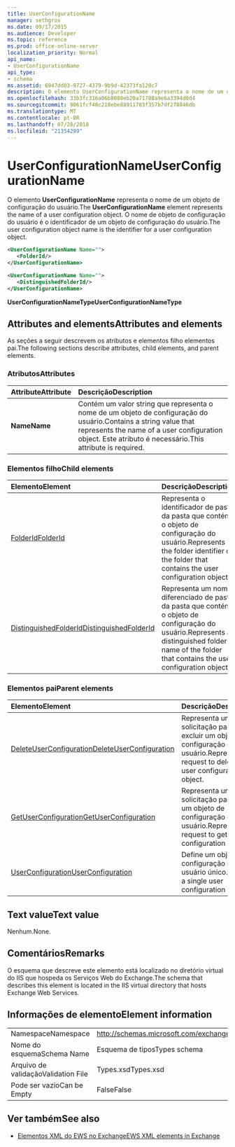 ```yaml
---
title: UserConfigurationName
manager: sethgros
ms.date: 09/17/2015
ms.audience: Developer
ms.topic: reference
ms.prod: office-online-server
localization_priority: Normal
api_name:
- UserConfigurationName
api_type:
- schema
ms.assetid: 6947dd03-9727-4379-9b9d-42373fa120c7
description: O elemento UserConfigurationName representa o nome de um objeto de configuração do usuário. O nome de objeto de configuração do usuário é o identificador de um objeto de configuração do usuário.
ms.openlocfilehash: 33b3fc316a06b8088eb20a71788a9e6a3394d0d4
ms.sourcegitcommit: 9061fcf40c218ebe88911783f357b7df278846db
ms.translationtype: MT
ms.contentlocale: pt-BR
ms.lasthandoff: 07/28/2018
ms.locfileid: "21354299"
---
```

# <a name="userconfigurationname"></a><span data-ttu-id="4a79b-104">UserConfigurationName</span><span class="sxs-lookup"><span data-stu-id="4a79b-104">UserConfigurationName</span></span>

<span data-ttu-id="4a79b-105">O elemento **UserConfigurationName** representa o nome de um objeto de configuração do usuário.</span><span class="sxs-lookup"><span data-stu-id="4a79b-105">The **UserConfigurationName** element represents the name of a user configuration object.</span></span> <span data-ttu-id="4a79b-106">O nome de objeto de configuração do usuário é o identificador de um objeto de configuração do usuário.</span><span class="sxs-lookup"><span data-stu-id="4a79b-106">The user configuration object name is the identifier for a user configuration object.</span></span> 
  
```XML
<UserConfigurationName Name="">
   <FolderId/>
</UserConfigurationName>
```

```XML
<UserConfigurationName Name="">
   <DistinguishedFolderId/> 
</UserConfigurationName>
```

<span data-ttu-id="4a79b-107">**UserConfigurationNameType**</span><span class="sxs-lookup"><span data-stu-id="4a79b-107">**UserConfigurationNameType**</span></span>

## <a name="attributes-and-elements"></a><span data-ttu-id="4a79b-108">Attributes and elements</span><span class="sxs-lookup"><span data-stu-id="4a79b-108">Attributes and elements</span></span>

<span data-ttu-id="4a79b-109">As seções a seguir descrevem os atributos e elementos filho elementos pai.</span><span class="sxs-lookup"><span data-stu-id="4a79b-109">The following sections describe attributes, child elements, and parent elements.</span></span>
  
### <a name="attributes"></a><span data-ttu-id="4a79b-110">Atributos</span><span class="sxs-lookup"><span data-stu-id="4a79b-110">Attributes</span></span>

|<span data-ttu-id="4a79b-111">**Attribute**</span><span class="sxs-lookup"><span data-stu-id="4a79b-111">**Attribute**</span></span>|<span data-ttu-id="4a79b-112">**Descrição**</span><span class="sxs-lookup"><span data-stu-id="4a79b-112">**Description**</span></span>|
|:-----|:-----|
|<span data-ttu-id="4a79b-113">**Name**</span><span class="sxs-lookup"><span data-stu-id="4a79b-113">**Name**</span></span> <br/> |<span data-ttu-id="4a79b-114">Contém um valor string que representa o nome de um objeto de configuração do usuário.</span><span class="sxs-lookup"><span data-stu-id="4a79b-114">Contains a string value that represents the name of a user configuration object.</span></span> <span data-ttu-id="4a79b-115">Este atributo é necessário.</span><span class="sxs-lookup"><span data-stu-id="4a79b-115">This attribute is required.</span></span>  <br/> |
   
### <a name="child-elements"></a><span data-ttu-id="4a79b-116">Elementos filho</span><span class="sxs-lookup"><span data-stu-id="4a79b-116">Child elements</span></span>

|<span data-ttu-id="4a79b-117">**Elemento**</span><span class="sxs-lookup"><span data-stu-id="4a79b-117">**Element**</span></span>|<span data-ttu-id="4a79b-118">**Descrição**</span><span class="sxs-lookup"><span data-stu-id="4a79b-118">**Description**</span></span>|
|:-----|:-----|
|[<span data-ttu-id="4a79b-119">FolderId</span><span class="sxs-lookup"><span data-stu-id="4a79b-119">FolderId</span></span>](folderid.md) <br/> |<span data-ttu-id="4a79b-120">Representa o identificador de pasta da pasta que contém o objeto de configuração do usuário.</span><span class="sxs-lookup"><span data-stu-id="4a79b-120">Represents the folder identifier of the folder that contains the user configuration object.</span></span>  <br/> |
|[<span data-ttu-id="4a79b-121">DistinguishedFolderId</span><span class="sxs-lookup"><span data-stu-id="4a79b-121">DistinguishedFolderId</span></span>](distinguishedfolderid.md) <br/> |<span data-ttu-id="4a79b-122">Representa um nome diferenciado de pasta da pasta que contém o objeto de configuração do usuário.</span><span class="sxs-lookup"><span data-stu-id="4a79b-122">Represents a distinguished folder name of the folder that contains the user configuration object.</span></span>  <br/> |
   
### <a name="parent-elements"></a><span data-ttu-id="4a79b-123">Elementos pai</span><span class="sxs-lookup"><span data-stu-id="4a79b-123">Parent elements</span></span>

|<span data-ttu-id="4a79b-124">**Elemento**</span><span class="sxs-lookup"><span data-stu-id="4a79b-124">**Element**</span></span>|<span data-ttu-id="4a79b-125">**Descrição**</span><span class="sxs-lookup"><span data-stu-id="4a79b-125">**Description**</span></span>|
|:-----|:-----|
|[<span data-ttu-id="4a79b-126">DeleteUserConfiguration</span><span class="sxs-lookup"><span data-stu-id="4a79b-126">DeleteUserConfiguration</span></span>](deleteuserconfiguration.md) <br/> |<span data-ttu-id="4a79b-127">Representa uma solicitação para excluir um objeto de configuração do usuário.</span><span class="sxs-lookup"><span data-stu-id="4a79b-127">Represents a request to delete a user configuration object.</span></span>  <br/> |
|[<span data-ttu-id="4a79b-128">GetUserConfiguration</span><span class="sxs-lookup"><span data-stu-id="4a79b-128">GetUserConfiguration</span></span>](getuserconfiguration.md) <br/> |<span data-ttu-id="4a79b-129">Representa uma solicitação para obter um objeto de configuração do usuário.</span><span class="sxs-lookup"><span data-stu-id="4a79b-129">Represents a request to get a user configuration object.</span></span>  <br/> |
|[<span data-ttu-id="4a79b-130">UserConfiguration</span><span class="sxs-lookup"><span data-stu-id="4a79b-130">UserConfiguration</span></span>](userconfiguration.md) <br/> |<span data-ttu-id="4a79b-131">Define um objeto de configuração de usuário único.</span><span class="sxs-lookup"><span data-stu-id="4a79b-131">Defines a single user configuration object.</span></span>  <br/> |
   
## <a name="text-value"></a><span data-ttu-id="4a79b-132">Text value</span><span class="sxs-lookup"><span data-stu-id="4a79b-132">Text value</span></span>

<span data-ttu-id="4a79b-133">Nenhum.</span><span class="sxs-lookup"><span data-stu-id="4a79b-133">None.</span></span>
  
## <a name="remarks"></a><span data-ttu-id="4a79b-134">Comentários</span><span class="sxs-lookup"><span data-stu-id="4a79b-134">Remarks</span></span>

<span data-ttu-id="4a79b-135">O esquema que descreve este elemento está localizado no diretório virtual do IIS que hospeda os Serviços Web do Exchange.</span><span class="sxs-lookup"><span data-stu-id="4a79b-135">The schema that describes this element is located in the IIS virtual directory that hosts Exchange Web Services.</span></span>
  
## <a name="element-information"></a><span data-ttu-id="4a79b-136">Informações de elemento</span><span class="sxs-lookup"><span data-stu-id="4a79b-136">Element information</span></span>

|||
|:-----|:-----|
|<span data-ttu-id="4a79b-137">Namespace</span><span class="sxs-lookup"><span data-stu-id="4a79b-137">Namespace</span></span>  <br/> |http://schemas.microsoft.com/exchange/services/2006/types  <br/> |
|<span data-ttu-id="4a79b-138">Nome do esquema</span><span class="sxs-lookup"><span data-stu-id="4a79b-138">Schema Name</span></span>  <br/> |<span data-ttu-id="4a79b-139">Esquema de tipos</span><span class="sxs-lookup"><span data-stu-id="4a79b-139">Types schema</span></span>  <br/> |
|<span data-ttu-id="4a79b-140">Arquivo de validação</span><span class="sxs-lookup"><span data-stu-id="4a79b-140">Validation File</span></span>  <br/> |<span data-ttu-id="4a79b-141">Types.xsd</span><span class="sxs-lookup"><span data-stu-id="4a79b-141">Types.xsd</span></span>  <br/> |
|<span data-ttu-id="4a79b-142">Pode ser vazio</span><span class="sxs-lookup"><span data-stu-id="4a79b-142">Can be Empty</span></span>  <br/> |<span data-ttu-id="4a79b-143">False</span><span class="sxs-lookup"><span data-stu-id="4a79b-143">False</span></span>  <br/> |
   
## <a name="see-also"></a><span data-ttu-id="4a79b-144">Ver também</span><span class="sxs-lookup"><span data-stu-id="4a79b-144">See also</span></span>

- [<span data-ttu-id="4a79b-145">Elementos XML do EWS no Exchange</span><span class="sxs-lookup"><span data-stu-id="4a79b-145">EWS XML elements in Exchange</span></span>](ews-xml-elements-in-exchange.md)

